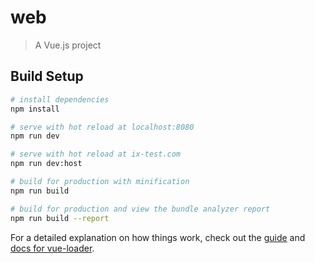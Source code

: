 # web

> A Vue.js project

## Build Setup

``` bash
# install dependencies
npm install

# serve with hot reload at localhost:8080
npm run dev

# serve with hot reload at ix-test.com
npm run dev:host

# build for production with minification
npm run build

# build for production and view the bundle analyzer report
npm run build --report
```

For a detailed explanation on how things work, check out the [guide](http://vuejs-templates.github.io/webpack/) and [docs for vue-loader](http://vuejs.github.io/vue-loader).

